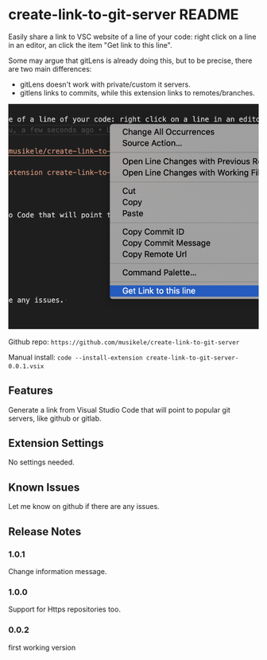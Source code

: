 # create-link-to-git-server README

Easily share a link to VSC website of a line of your code: right click on a line in an editor, an click the item "Get link to this line". 

Some may argue that gitLens is already doing this, but to be precise, there are two main differences: 
- gitLens doesn't work with private/custom it servers. 
- gitlens links to commits, while this extension links to remotes/branches. 

![Example](demo1.png)

Github repo: `https://github.com/musikele/create-link-to-git-server` 

Manual install: `code --install-extension create-link-to-git-server-0.0.1.vsix`

## Features

Generate a link from Visual Studio Code that will point to popular git servers, like github or gitlab.

## Extension Settings

No settings needed.

## Known Issues

Let me know on github if there are any issues. 

## Release Notes

### 1.0.1

Change information message.

### 1.0.0

Support for Https repositories too. 

### 0.0.2

first working version